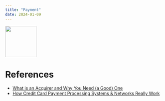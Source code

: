 ```yaml
---
title: "Payment"
date: 2024-01-09
---
```


<img src="[https://your-image-url.type](https://gyazo.com/eb5c5741b6a9a16c692170a41a49c858.png](https://media.licdn.com/dms/image/D5612AQETvYscqHEqrw/article-inline_image-shrink_1000_1488/0/1680186786873?e=1710374400&v=beta&t=zsfGNi7qOx5-z41Cg-kKkJQ4uP-edWjruoiQ_WmWB-o)" width="100" height="100">

# References
* [What is an Acquirer and Why You Need (a Good) One](https://www.linkedin.com/pulse/what-acquirer-why-you-need-good-one-truevopay/)
* [How Credit Card Payment Processing Systems & Networks Really Work](https://tianpan.co/notes/41-how-to-scale-a-web-service)
